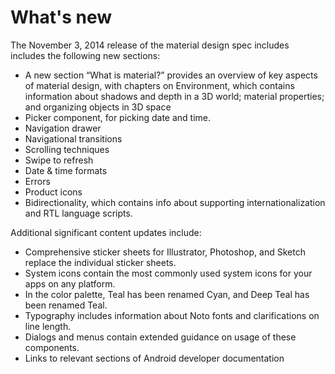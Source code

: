 # What's new

The November 3, 2014 release of the material design spec includes includes the following new sections:

- A new section “What is material?” provides an overview of key aspects of material design, with chapters on Environment, which contains information about shadows and depth in a 3D world; material properties; and organizing objects in 3D space
- Picker component, for picking date and time.
- Navigation drawer
- Navigational transitions
- Scrolling techniques
- Swipe to refresh
- Date & time formats
- Errors
- Product icons
- Bidirectionality, which contains info about supporting internationalization and RTL language scripts.

Additional significant content updates include:

- Comprehensive sticker sheets for Illustrator, Photoshop, and Sketch replace the individual sticker sheets.
- System icons contain the most commonly used system icons for your apps on any platform.
- In the color palette, Teal has been renamed Cyan, and Deep Teal has been renamed Teal.
- Typography includes information about Noto fonts and clarifications on line length.
- Dialogs and menus contain extended guidance on usage of these components.
- Links to relevant sections of Android developer documentation